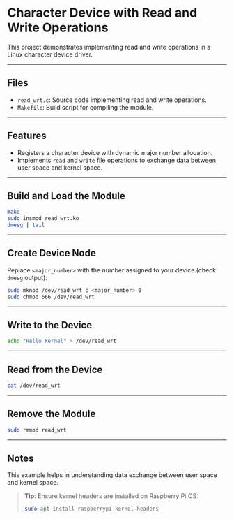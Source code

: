 # Character Device with Read and Write Operations

This project demonstrates implementing read and write operations in a Linux character device driver.

---

## Files

- `read_wrt.c`: Source code implementing read and write operations.
- `Makefile`: Build script for compiling the module.

---

## Features

- Registers a character device with dynamic major number allocation.
- Implements `read` and `write` file operations to exchange data between user space and kernel space.

---

## Build and Load the Module

```bash
make
sudo insmod read_wrt.ko
dmesg | tail
```

---

## Create Device Node

Replace `<major_number>` with the number assigned to your device (check `dmesg` output):

```bash
sudo mknod /dev/read_wrt c <major_number> 0
sudo chmod 666 /dev/read_wrt
```

---

## Write to the Device

```bash
echo "Hello Kernel" > /dev/read_wrt
```

---

## Read from the Device

```bash
cat /dev/read_wrt
```

---

## Remove the Module

```bash
sudo rmmod read_wrt
```

---

## Notes

This example helps in understanding data exchange between user space and kernel space.

> **Tip**: Ensure kernel headers are installed on Raspberry Pi OS:
>
> ```bash
> sudo apt install raspberrypi-kernel-headers
> ```
